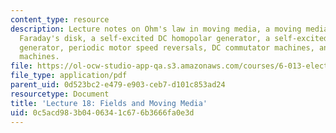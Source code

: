 ```yaml
---
content_type: resource
description: Lecture notes on Ohm's law in moving media, a moving media MQS problem,
  Faraday's disk, a self-excited DC homopolar generator, a self-excited AC homopolar
  generator, periodic motor speed reversals, DC commutator machines, and self-excited
  machines.
file: https://ol-ocw-studio-app-qa.s3.amazonaws.com/courses/6-013-electromagnetics-and-applications-fall-2005/0c5acd983b0406341c676b3666fa0e3d_lec18.pdf
file_type: application/pdf
parent_uid: 0d523bc2-e479-e903-ceb7-d101c853ad24
resourcetype: Document
title: 'Lecture 18: Fields and Moving Media'
uid: 0c5acd98-3b04-0634-1c67-6b3666fa0e3d
---
```

